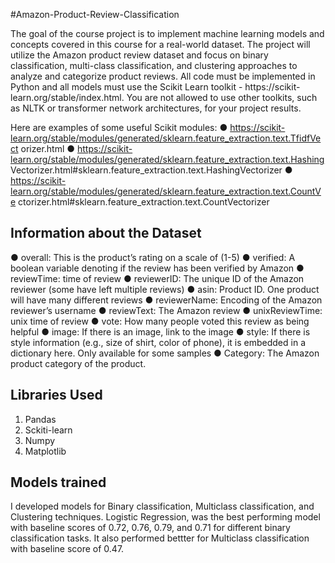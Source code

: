 #Amazon-Product-Review-Classification

The goal of the course project is to implement machine learning models and concepts covered in this course for a real-world dataset. The project will utilize the Amazon product review dataset and focus on binary classification, multi-class classification, and clustering approaches to analyze and categorize product reviews. All code must be implemented in Python and all models must use the Scikit Learn toolkit - https://scikit- learn.org/stable/index.html. You are not allowed to use other toolkits, such as NLTK or transformer network architectures, for your project results.

Here are examples of some useful Scikit modules:
● https://scikit-learn.org/stable/modules/generated/sklearn.feature_extraction.text.TfidfVect orizer.html
● https://scikit-learn.org/stable/modules/generated/sklearn.feature_extraction.text.Hashing Vectorizer.html#sklearn.feature_extraction.text.HashingVectorizer
● https://scikit-learn.org/stable/modules/generated/sklearn.feature_extraction.text.CountVe ctorizer.html#sklearn.feature_extraction.text.CountVectorizer

## Information about the Dataset

● overall: This is the product’s rating on a scale of (1-5)
● verified: A boolean variable denoting if the review has been verified by Amazon
● reviewTime: time of review
● reviewerID: The unique ID of the Amazon reviewer (some have left multiple reviews)
● asin: Product ID. One product will have many different reviews
● reviewerName: Encoding of the Amazon reviewer’s username
● reviewText: The Amazon review
● unixReviewTime: unix time of review
● vote: How many people voted this review as being helpful
● image: If there is an image, link to the image
● style: If there is style information (e.g., size of shirt, color of phone), it is embedded in a
dictionary here. Only available for some samples
● Category: The Amazon product category of the product.

## Libraries Used
1. Pandas
2. Sckiti-learn
3. Numpy
4. Matplotlib

## Models trained

I developed models for Binary classification, Multiclass classification, and Clustering techniques. Logistic Regression, was the best performing model with baseline scores of 0.72, 0.76, 0.79, and 0.71 for different binary classification tasks. It also performed bettter for Multiclass classification with baseline score of 0.47.